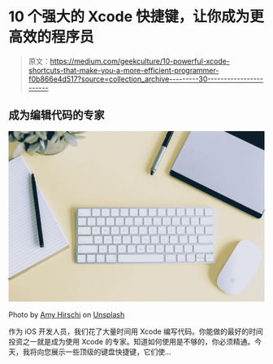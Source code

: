 # 10 个强大的 Xcode 快捷键，让你成为更高效的程序员

> 原文：<https://medium.com/geekculture/10-powerful-xcode-shortcuts-that-make-you-a-more-efficient-programmer-f0b866e4d517?source=collection_archive---------30----------------------->

## 成为编辑代码的专家

![](img/2c665f9070780aad2a649f666829f556.png)

Photo by [Amy Hirschi](https://unsplash.com/@amyhirschi?utm_source=medium&utm_medium=referral) on [Unsplash](https://unsplash.com?utm_source=medium&utm_medium=referral)

作为 iOS 开发人员，我们花了大量时间用 Xcode 编写代码。你能做的最好的时间投资之一就是成为使用 Xcode 的专家。知道如何使用是不够的，你必须精通。今天，我将向您展示一些顶级的键盘快捷键，它们使…